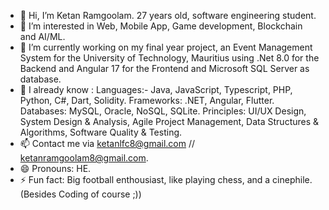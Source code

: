 - 👋 Hi, I’m Ketan Ramgoolam. 27 years old, software engineering student. 
- 👀 I’m interested in Web, Mobile App, Game development, Blockchain and AI/ML.
- 🌱 I’m currently working on my final year project, an Event Management System for the University of Technology, Mauritius using .Net 8.0 for the Backend and Angular 17 for the Frontend and Microsoft SQL Server as database. 
- 💞️ I already know :
Languages:- Java, JavaScript, Typescript, PHP, Python, C#, Dart, Solidity.
Frameworks: .NET, Angular, Flutter.
Databases: MySQL, Oracle, NoSQL, SQLite.
Principles: UI/UX Design, System Design & Analysis, Agile Project Management, Data Structures & Algorithms, Software Quality & Testing.
- 📫 Contact me via ketanlfc8@gmail.com // ketanramgoolam8@gmail.com.
- 😄 Pronouns: HE.
- ⚡ Fun fact: Big football enthousiast, like playing chess, and a cinephile. (Besides Coding of course ;))

<!---
KetanLfc/KetanLfc is a ✨ special ✨ repository because its `README.md` (this file) appears on your GitHub profile.
You can click the Preview link to take a look at your changes.
--->
